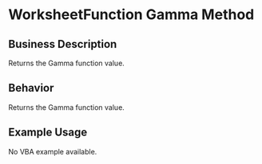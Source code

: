 # WorksheetFunction Gamma Method

## Business Description
Returns the Gamma function value.

## Behavior
Returns the Gamma function value.

## Example Usage
No VBA example available.